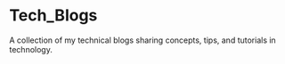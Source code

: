 # Tech_Blogs
A collection of my technical blogs sharing concepts, tips, and tutorials in technology.

